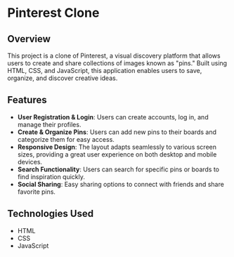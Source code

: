 # Pinterest Clone

## Overview
This project is a clone of Pinterest, a visual discovery platform that allows users to create and share collections of images known as "pins." Built using HTML, CSS, and JavaScript, this application enables users to save, organize, and discover creative ideas.

## Features
- **User Registration & Login**: Users can create accounts, log in, and manage their profiles.
- **Create & Organize Pins**: Users can add new pins to their boards and categorize them for easy access.
- **Responsive Design**: The layout adapts seamlessly to various screen sizes, providing a great user experience on both desktop and mobile devices.
- **Search Functionality**: Users can search for specific pins or boards to find inspiration quickly.
- **Social Sharing**: Easy sharing options to connect with friends and share favorite pins.

## Technologies Used
- HTML
- CSS
- JavaScript

